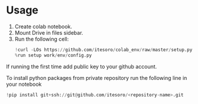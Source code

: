 # Usage

1. Create colab notebook.
2. Mount Drive in files sidebar.
3. Run the following cell:
    ```python
    !curl -LOs https://github.com/itesoro/colab_env/raw/master/setup.py 
    %run setup work/env/config.py
    ```
    
If running the first time add public key to your github account.

To install python packages from private repository run the following line in your notebook
```python
!pip install git+ssh://git@github.com/itesoro/<repository-name>.git
```
